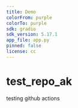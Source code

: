 ```yaml
---
title: Demo
colorFrom: purple
colorTo: purple
sdk: gradio
sdk_version: 5.17.1
app_file: app.py
pinned: false
license: cc
---
```


# test_repo_ak
testing github actions
